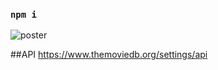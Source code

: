 
### `npm i`



![poster](https://user-images.githubusercontent.com/79283100/165353161-a255602d-d4ac-4907-85d3-8967b9b63b0f.jpeg)


##API 
https://www.themoviedb.org/settings/api


